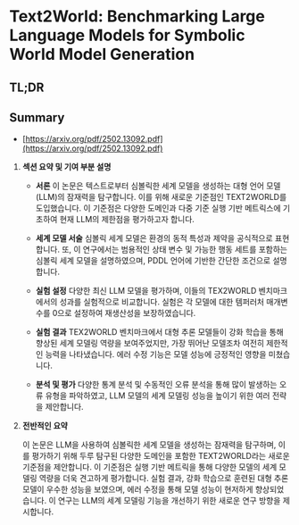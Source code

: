 # Text2World: Benchmarking Large Language Models for Symbolic World Model Generation
## TL;DR
## Summary
- [https://arxiv.org/pdf/2502.13092.pdf](https://arxiv.org/pdf/2502.13092.pdf)

1. **섹션 요약 및 기여 부분 설명**

   - **서론**
     이 논문은 텍스트로부터 심볼릭한 세계 모델을 생성하는 대형 언어 모델(LLM)의 잠재력을 탐구합니다. 이를 위해 새로운 기준점인 TEXT2WORLD를 도입했습니다. 이 기준점은 다양한 도메인과 다중 기준 실행 기반 메트릭스에 기초하여 현재 LLM의 제한점을 평가하고자 합니다.

   - **세계 모델 서술**
     심볼릭 세계 모델은 환경의 동적 특성과 제약을 공식적으로 표현합니다. 또, 이 연구에서는 범용적인 상태 변수 및 가능한 행동 세트를 포함하는 심볼릭 세계 모델을 설명하였으며, PDDL 언어에 기반한 간단한 조건으로 설명합니다.

   - **실험 설정**
     다양한 최신 LLM 모델을 평가하며, 이들의 TEX2WORLD 벤치마크에서의 성과를 실험적으로 비교합니다. 실험은 각 모델에 대한 템퍼러처 매개변수를 0으로 설정하여 재생산성을 보장하였습니다.

   - **실험 결과**
     TEX2WORLD 벤치마크에서 대형 추론 모델들이 강화 학습을 통해 향상된 세계 모델링 역량을 보여주었지만, 가장 뛰어난 모델조차 여전히 제한적인 능력을 나타냈습니다. 에러 수정 기능은 모델 성능에 긍정적인 영향을 미쳤습니다.

   - **분석 및 평가**
     다양한 통계 분석 및 수동적인 오류 분석을 통해 많이 발생하는 오류 유형을 파악하였고, LLM 모델의 세계 모델링 성능을 높이기 위한 여러 전략을 제안합니다.

2. **전반적인 요약**

   이 논문은 LLM을 사용하여 심볼릭한 세계 모델을 생성하는 잠재력을 탐구하며, 이를 평가하기 위해 두루 탐구된 다양한 도메인을 포함한 TEXT2WORLD라는 새로운 기준점을 제안합니다. 이 기준점은 실행 기반 메트릭을 통해 다양한 모델의 세계 모델링 역량을 더욱 견고하게 평가합니다. 실험 결과, 강화 학습으로 훈련된 대형 추론 모델이 우수한 성능을 보였으며, 에러 수정을 통해 모델 성능이 현저하게 향상되었습니다. 이 연구는 LLM의 세계 모델링 기능을 개선하기 위한 새로운 연구 방향을 제시합니다.